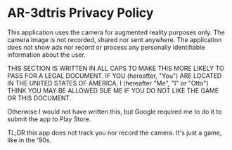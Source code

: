 # AR-3dtris Privacy Policy

This application uses the camera for augmented reality purposes only.
The camera image is not recorded, shared nor sent anywhere. The application
does not show ads nor record or process any personally identifiable
information about the user.

THIS SECTION IS WRITTEN IN ALL CAPS TO MAKE THIS MORE LIKELY TO PASS FOR A
LEGAL DOCUMENT. IF YOU (hereafter, "You") ARE LOCATED IN THE UNITED STATES
OF AMERICA, I (hereafter "Me", "I" or "Otto") THINK YOU MAY BE ALLOWED SUE
ME IF YOU DO NOT LIKE THE GAME OR THIS DOCUMENT.

Otherwise I would not have written this, but Google required me to do it
to submit the app to Play Store.

TL;DR this app does not track you nor record the camera. It's just a game,
like in the '90s.
